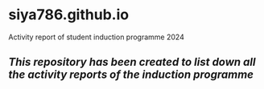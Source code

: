 # siya786.github.io
Activity report of student induction programme 2024
## ***This repository has been created to list down all the activity reports of the induction programme*** ##
